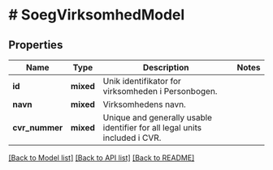 # # SoegVirksomhedModel

## Properties

Name | Type | Description | Notes
------------ | ------------- | ------------- | -------------
**id** | **mixed** | Unik identifikator for virksomheden i Personbogen. |
**navn** | **mixed** | Virksomhedens navn. |
**cvr_nummer** | **mixed** | Unique and generally usable identifier for all legal units included i CVR. |

[[Back to Model list]](../../README.md#models) [[Back to API list]](../../README.md#endpoints) [[Back to README]](../../README.md)
